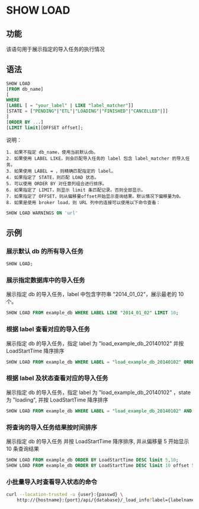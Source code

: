 # SHOW LOAD

## 功能

该语句用于展示指定的导入任务的执行情况

## 语法

```sql
SHOW LOAD
[FROM db_name]
[
WHERE
[LABEL [ = "your_label" | LIKE "label_matcher"]]
[STATE = ["PENDING"|"ETL"|"LOADING"|"FINISHED"|"CANCELLED"|]]
]
[ORDER BY ...]
[LIMIT limit][OFFSET offset];
```

说明：

```plain text
1. 如果不指定 db_name，使用当前默认db。
2. 如果使用 LABEL LIKE，则会匹配导入任务的 label 包含 label_matcher 的导入任务。
3. 如果使用 LABEL = ，则精确匹配指定的 label。
4. 如果指定了 STATE，则匹配 LOAD 状态。
5. 可以使用 ORDER BY 对任意列组合进行排序。
6. 如果指定了 LIMIT，则显示 limit 条匹配记录。否则全部显示。
7. 如果指定了 OFFSET，则从偏移量offset开始显示查询结果。默认情况下偏移量为0。
8. 如果是使用 broker load，则 URL 列中的连接可以使用以下命令查看：
```

```sql
SHOW LOAD WARNINGS ON 'url'
```

## 示例

### 展示默认 db 的所有导入任务

```sql
SHOW LOAD;
```

### 展示指定数据库中的导入任务

展示指定 db 的导入任务，label 中包含字符串 "2014_01_02"，展示最老的 10 个。

```sql
SHOW LOAD FROM example_db WHERE LABEL LIKE "2014_01_02" LIMIT 10;
```

### 根据 label 查看对应的导入任务

展示指定 db 的导入任务，指定 label 为 "load_example_db_20140102" 并按 LoadStartTime 降序排序

```sql
SHOW LOAD FROM example_db WHERE LABEL = "load_example_db_20140102" ORDER BY LoadStartTime DESC;
```

### 根据 label 及状态查看对应的导入任务

展示指定 db 的导入任务，指定 label 为 "load_example_db_20140102" ，state 为 "loading", 并按 LoadStartTime 降序排序

```sql
SHOW LOAD FROM example_db WHERE LABEL = "load_example_db_20140102" AND STATE = "loading" ORDER BY LoadStartTime DESC;
```

### 将查询的导入任务结果按时间排序

展示指定 db 的导入任务 并按 LoadStartTime 降序排序, 并从偏移量 5 开始显示 10 条查询结果

```sql
SHOW LOAD FROM example_db ORDER BY LoadStartTime DESC limit 5,10;
SHOW LOAD FROM example_db ORDER BY LoadStartTime DESC limit 10 offset 5;
```

### 小批量导入时查看导入状态的命令

```bash
curl --location-trusted -u {user}:{passwd} \
    http://{hostname}:{port}/api/{database}/_load_info?label={labelname}
```
